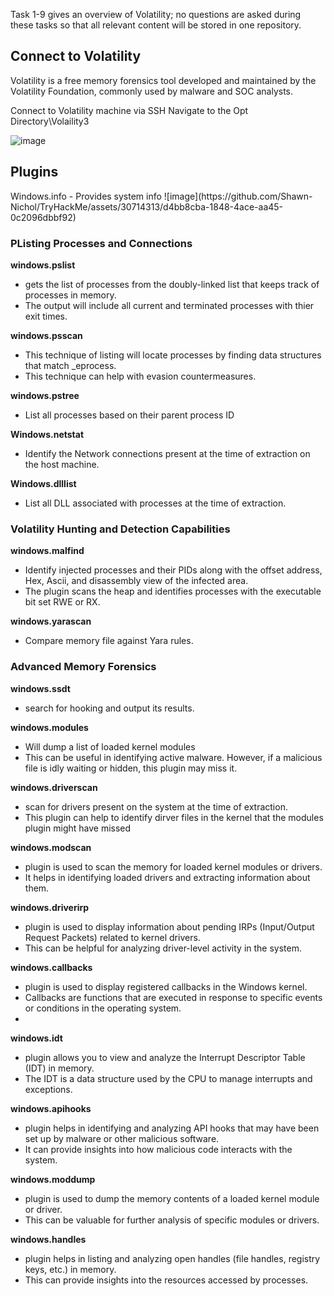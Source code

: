 Task 1-9 gives an overview of Volatility; no questions are asked during these tasks so that all relevant content will be stored in one repository. 

<h2>Connect to Volatility</h2>
Volatility is a free memory forensics tool developed and maintained by the Volatility Foundation, commonly used by malware and SOC analysts.

Connect to Volatility machine via SSH 
Navigate to the Opt Directory\Volaility3

![image](https://github.com/Shawn-Nichol/TryHackMe/assets/30714313/0a114651-6b96-4c27-bbcd-d439de699553)


<h2>Plugins</h2>
Windows.info
- Provides system info
![image](https://github.com/Shawn-Nichol/TryHackMe/assets/30714313/d4bb8cba-1848-4ace-aa45-0c2096dbbf92)

<h3>PListing Processes and Connections</h3>

**windows.pslist**
- gets the list of processes from the doubly-linked list that keeps track of processes in memory. 
- The output will include all current and terminated processes with thier exit times. 

**windows.psscan**
- This technique of listing will locate processes by finding data structures that match _eprocess.
- This technique can help with evasion countermeasures.

**windows.pstree**
- List all processes based on their parent process ID

**Windows.netstat**
- Identify the Network connections present at the time of extraction on the host machine.

**Windows.dlllist**
- List all DLL associated with processes at the time of extraction.

<h3>Volatility Hunting and Detection Capabilities</h3>

**windows.malfind**
- Identify injected processes and their PIDs along with the offset address, Hex, Ascii, and disassembly view of the infected area.
- The plugin scans the heap and identifies processes with the executable bit set RWE or RX.

**windows.yarascan**
- Compare memory file against Yara rules.

<h3>Advanced Memory Forensics</h3>

**windows.ssdt**
- search for hooking and output its results. 

**windows.modules**
- Will dump a list of loaded kernel modules
- This can be useful  in identifying active malware. However, if a malicious file is idly waiting or hidden, this plugin may miss it.

**windows.driverscan**
- scan for drivers present on the system at the time of extraction.
- This plugin can help to identify dirver files in the kernel that the modules plugin might have missed

**windows.modscan**
- plugin is used to scan the memory for loaded kernel modules or drivers.
- It helps in identifying loaded drivers and extracting information about them.

**windows.driverirp**
- plugin is used to display information about pending IRPs (Input/Output Request Packets) related to kernel drivers.
- This can be helpful for analyzing driver-level activity in the system.

**windows.callbacks**
- plugin is used to display registered callbacks in the Windows kernel.
- Callbacks are functions that are executed in response to specific events or conditions in the operating system.
- 
**windows.idt**
- plugin allows you to view and analyze the Interrupt Descriptor Table (IDT) in memory.
- The IDT is a data structure used by the CPU to manage interrupts and exceptions.

**windows.apihooks**
- plugin helps in identifying and analyzing API hooks that may have been set up by malware or other malicious software. 
- It can provide insights into how malicious code interacts with the system.


**windows.moddump**
- plugin is used to dump the memory contents of a loaded kernel module or driver.
- This can be valuable for further analysis of specific modules or drivers.


**windows.handles**
- plugin helps in listing and analyzing open handles (file handles, registry keys, etc.) in memory.
- This can provide insights into the resources accessed by processes.
